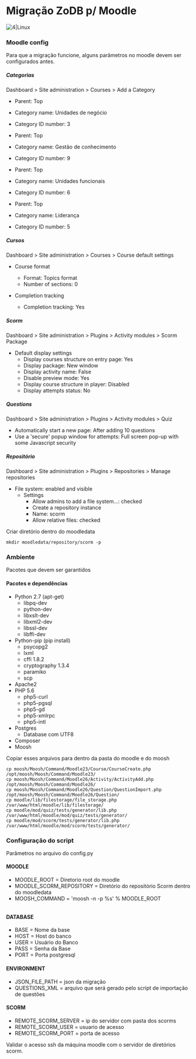 # Migração ZoDB p/ Moodle

![4|Linux](http://certificados.4linux.com.br/logo-top.png)

### Moodle config
Para que a migração funcione, alguns parâmetros no moodle devem ser configurados antes.
##### Categorias
Dashboard > Site administration > Courses > Add a Category
- Parent: Top
- Category name: Unidades de negócio
- Category ID number: 3


- Parent: Top
- Category name: Gestão de conhecimento
- Category ID number: 9


- Parent: Top
- Category name: Unidades funcionais
- Category ID number: 6


- Parent: Top
- Category name: Liderança
- Category ID number: 5
##### Cursos
Dashboard > Site administration > Courses > Course default settings
- Course format
  - Format: Topics format
  - Number of sections: 0

- Completion tracking
  - Completion tracking: Yes
##### Scorm
Dashboard > Site administration > Plugins > Activity modules > Scorm Package
- Default display settings
    - Display courses structure on entry page: Yes
    - Display package: New window
    - Display activity name: False
    - Disable preview mode: Yes
    - Display course structure in player: Disabled
    - Display attempts status: No
##### Questions
Dashboard > Site administration > Plugins > Activity modules > Quiz
- Automatically start a new page: After adding 10 questions
- Use a 'secure' popup window for attempts: Full screen pop-up with some Javascript security
##### Repositório
Dashboard > Site administration > Plugins > Repositories > Manage repositories
- File system: enabled and visible
    - Settings 
        - Allow admins to add a file system...: checked
        - Create a repository instance
        - Name: scorm
        - Allow relative files: checked

Criar diretório dentro do moodledata
```
mkdir moodledata/repository/scorm -p
```
### Ambiente
Pacotes que devem ser garantidos
#### Pacotes e dependências
- Python 2.7 (apt-get)
  - libpq-dev
  - python-dev
  - libxslt-dev
  - libxml2-dev
  - libssl-dev
  - libffi-dev
- Python-pip (pip install)
  - psycopg2
  - lxml
  - cffi 1.8.2
  - cryptography 1.3.4
  - paramiko
  - scp
- Apache2
- PHP 5.6
  - php5-curl
  - php5-pgsql
  - php5-gd
  - php5-xmlrpc
  - php5-intl
- Postgres
  - Database com UTF8
- Composer
- Moosh


Copiar esses arquivos para dentro da pasta do moodle e do moosh
```
cp moosh/Moosh/Command/Moodle23/Course/CourseCreate.php /opt/moosh/Moosh/Command/Moodle23/
cp moosh/Moosh/Command/Moodle26/Activity/ActivityAdd.php /opt/moosh/Moosh/Command/Moodle26/
cp moosh/Moosh/Command/Moodle26/Question/QuestionImport.php /opt/moosh/Moosh/Command/Moodle26/Question/
cp moodle/lib/filestorage/file_storage.php /var/www/html/moodle/lib/filestorage/
cp moodle/mod/quiz/tests/generator/lib.php /var/www/html/moodle/mod/quiz/tests/generator/
cp moodle/mod/scorm/tests/generator/lib.php /var/www/html/moodle/mod/scorm/tests/generator/
```
### Configuração do script
Parâmetros no arquivo do config.py
#### MOODLE
- MOODLE_ROOT = Diretorio root do moodle
- MOODLE_SCORM_REPOSITORY = Diretório do repositório Scorm dentro do moodledata
- MOOSH_COMMAND = 'moosh -n -p %s' % MOODLE_ROOT
######
#### DATABASE
- BASE = Nome da base
- HOST = Host do banco
- USER = Usuário do Banco
- PASS = Senha da Base
- PORT = Porta postgresql
#### ENVIRONMENT
- JSON_FILE_PATH = json da migração
- QUESTIONS_XML = arquivo que será gerado pelo script de importação de questões
#### SCORM
- REMOTE_SCORM_SERVER = ip do servidor com pasta dos scorms
- REMOTE_SCORM_USER = usuario de acesso
- REMOTE_SCORM_PORT = porta de acesso

Validar o acesso ssh da máquina moodle com o servidor de diretórios scorm.